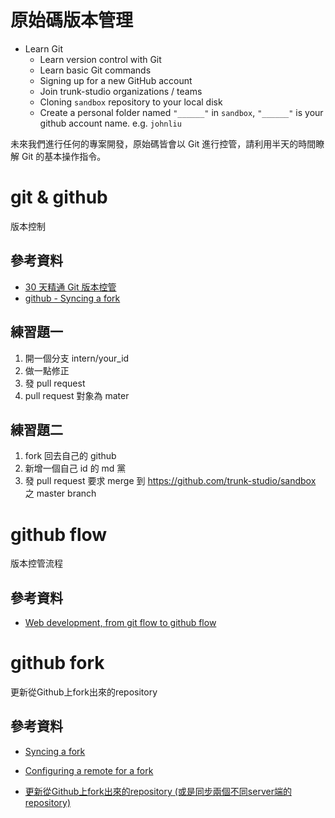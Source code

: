 # 原始碼版本管理

* Learn Git
  * Learn version control with Git
  * Learn basic Git commands
  * Signing up for a new GitHub account
  * Join trunk-studio organizations / teams
  * Cloning `sandbox` repository to your local disk
  * Create a personal folder named `"______"` in `sandbox`, `"______"` is your github account name. e.g. `johnliu`

未來我們進行任何的專案開發，原始碼皆會以 Git 進行控管，請利用半天的時間瞭解 Git 的基本操作指令。

# git & github

版本控制

## 參考資料

* [30 天精通 Git 版本控管](https://github.com/doggy8088/Learn-Git-in-30-days)
* [github - Syncing a fork](https://help.github.com/articles/syncing-a-fork/)


## 練習題一

1. 開一個分支 intern/your_id
2. 做一點修正
3. 發 pull request
4. pull request 對象為 mater

## 練習題二

1. fork 回去自己的 github
2. 新增一個自己 id 的 md 黨
3. 發 pull request 要求 merge 到 https://github.com/trunk-studio/sandbox 之 master branch

# github flow

版本控管流程

## 參考資料

* [Web development, from git flow to github flow](http://blog.caesarchi.com/2014/12/web-development-from-git-flow-to-github.html)

github fork
===========

更新從Github上fork出來的repository

參考資料
--------

-	[Syncing a fork](https://help.github.com/articles/syncing-a-fork/)

-	[Configuring a remote for a fork](https://help.github.com/articles/configuring-a-remote-for-a-fork/)

-	[更新從Github上fork出來的repository (或是同步兩個不同server端的repository)](https://www.peterdavehello.org/2014/02/update_forked_repository/)
